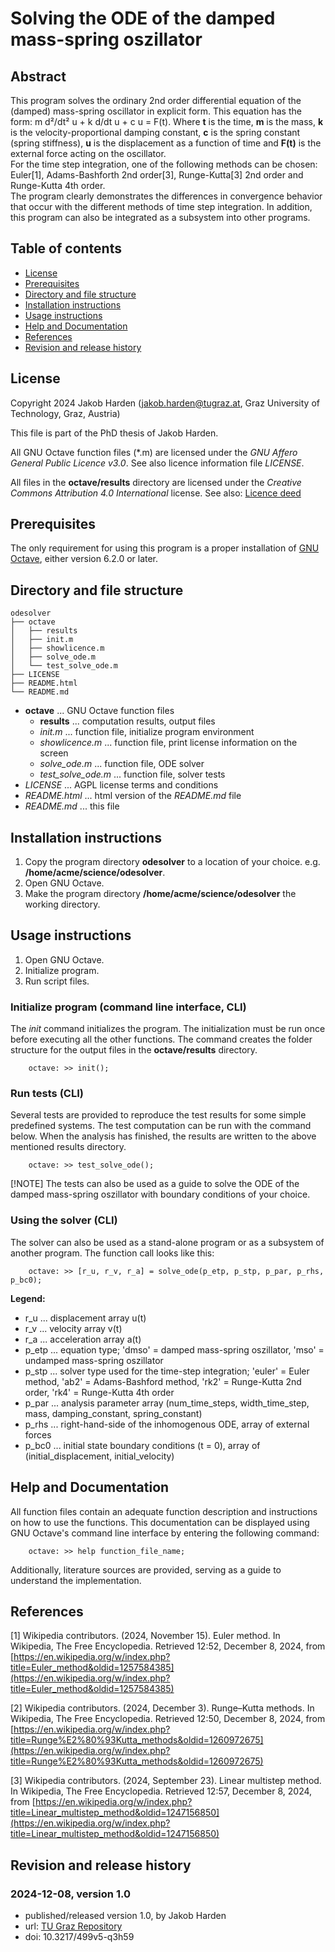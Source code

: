 # Solving the ODE of the damped mass-spring oszillator


## Abstract

This program solves the ordinary 2nd order differential equation of the (damped) mass-spring oscillator in explicit form. This equation has the form: m d²/dt² u + k d/dt u + c u = F(t). Where **t** is the time, **m** is the mass, **k** is the velocity-proportional damping constant, **c** is the spring constant (spring stiffness), **u** is the displacement as a function of time and **F(t)** is the external force acting on the oscillator.   
For the time step integration, one of the following methods can be chosen: Euler[1], Adams-Bashforth 2nd order[3], Runge-Kutta[3] 2nd order and Runge-Kutta 4th order.   
The program clearly demonstrates the differences in convergence behavior that occur with the different methods of time step integration. In addition, this program can also be integrated as a subsystem into other programs.


## Table of contents

- [License](#license)
- [Prerequisites](#prerequisites)
- [Directory and file structure](#directory-and-file-structure)
- [Installation instructions](#installation-instructions)
- [Usage instructions](#usage-instructions)
- [Help and Documentation](#help-and-documentation)
- [References](#references)
- [Revision and release history](#revision-and-release-history)


## License

Copyright 2024 Jakob Harden (jakob.harden@tugraz.at, Graz University of Technology, Graz, Austria)

This file is part of the PhD thesis of Jakob Harden.

All GNU Octave function files (\*.m) are licensed under the *GNU Affero General Public Licence v3.0*. See also licence information file *LICENSE*.

All files in the **octave/results** directory are licensed under the *Creative Commons Attribution 4.0 International* license. See also: [Licence deed](https://creativecommons.org/licenses/by/4.0/deed.en)


## Prerequisites

The only requirement for using this program is a proper installation of [GNU Octave](https://octave.org/), either version 6.2.0 or later.


## Directory and file structure

```   
odesolver   
├── octave   
│   ├── results   
│   ├── init.m   
│   ├── showlicence.m   
│   ├── solve_ode.m   
│   └── test_solve_ode.m   
├── LICENSE   
├── README.html   
└── README.md   
```

- **octave** ... GNU Octave function files
  - **results** ... computation results, output files
  - *init.m* ... function file, initialize program environment
  - *showlicence.m* ... function file, print license information on the screen
  - *solve_ode.m* ... function file, ODE solver
  - *test\_solve\_ode.m* ... function file, solver tests
- *LICENSE* ... AGPL license terms and conditions
- *README.html* ... html version of the *README.md* file
- *README.md* ... this file


## Installation instructions

1. Copy the program directory **odesolver** to a location of your choice. e.g. **/home/acme/science/odesolver**.   
2. Open GNU Octave.   
3. Make the program directory **/home/acme/science/odesolver** the working directory.   


## Usage instructions

1. Open GNU Octave.   
2. Initialize program.   
3. Run script files.   


### Initialize program (command line interface, CLI)

The *init* command initializes the program. The initialization must be run once before executing all the other functions. The command creates the folder structure for the output files in the **octave/results** directory.

```
    octave: >> init();   
```


### Run tests (CLI)

Several tests are provided to reproduce the test results for some simple predefined systems. The test computation can be run with the command below. When the analysis has finished, the results are written to the above mentioned results directory.

```
    octave: >> test_solve_ode();   
```

[!NOTE] The tests can also be used as a guide to solve the ODE of the damped mass-spring oszillator with boundary conditions of your choice.


### Using the solver (CLI)

The solver can also be used as a stand-alone program or as a subsystem of another program. The function call looks like this:

```
    octave: >> [r_u, r_v, r_a] = solve_ode(p_etp, p_stp, p_par, p_rhs, p_bc0);
```

**Legend:**

- r\_u ... displacement array u(t)
- r\_v ... velocity array v(t)
- r\_a ... acceleration array a(t)
- p\_etp ... equation type; 'dmso' = damped mass-spring oszillator, 'mso' = undamped mass-spring oszillator
- p\_stp ... solver type used for the time-step integration; 'euler' = Euler method, 'ab2' = Adams-Bashford method, 'rk2' = Runge-Kutta 2nd order, 'rk4' = Runge-Kutta 4th order
- p\_par ... analysis parameter array (num\_time\_steps, width\_time\_step, mass, damping\_constant, spring\_constant)
- p\_rhs ... right-hand-side of the inhomogenous ODE, array of external forces
- p\_bc0 ... initial state boundary conditions (t = 0), array of (initial\_displacement, initial\_velocity)

## Help and Documentation

All function files contain an adequate function description and instructions on how to use the functions. This documentation can be displayed using GNU Octave's command line interface by entering the following command:

```
    octave: >> help function_file_name;
```

Additionally, literature sources are provided, serving as a guide to understand the implementation.


## References

[1] Wikipedia contributors. (2024, November 15). Euler method. In Wikipedia, The Free Encyclopedia. Retrieved 12:52, December 8, 2024, from [https://en.wikipedia.org/w/index.php?title=Euler_method&oldid=1257584385](https://en.wikipedia.org/w/index.php?title=Euler_method&oldid=1257584385)

[2] Wikipedia contributors. (2024, December 3). Runge–Kutta methods. In Wikipedia, The Free Encyclopedia. Retrieved 12:50, December 8, 2024, from [https://en.wikipedia.org/w/index.php?title=Runge%E2%80%93Kutta_methods&oldid=1260972675](https://en.wikipedia.org/w/index.php?title=Runge%E2%80%93Kutta_methods&oldid=1260972675)

[3] Wikipedia contributors. (2024, September 23). Linear multistep method. In Wikipedia, The Free Encyclopedia. Retrieved 12:57, December 8, 2024, from [https://en.wikipedia.org/w/index.php?title=Linear_multistep_method&oldid=1247156850](https://en.wikipedia.org/w/index.php?title=Linear_multistep_method&oldid=1247156850)


## Revision and release history

### 2024-12-08, version 1.0

- published/released version 1.0, by Jakob Harden   
- url: [TU Graz Repository](https://doi.org/10.3217/499v5-q3h59)   
- doi: 10.3217/499v5-q3h59   

